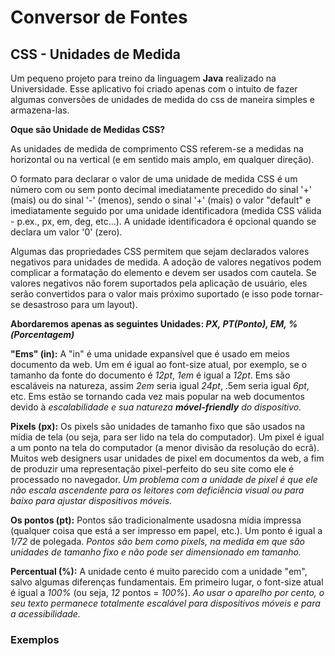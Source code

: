 # Conversor de Fontes  
## CSS - Unidades de Medida

Um pequeno projeto para treino da linguagem **Java** realizado na Universidade.
Esse aplicativo foi criado apenas com o intuito de fazer algumas conversões de unidades de medida do css de maneira simples e armazena-las.

**Oque são Unidade de Medidas CSS?**

As unidades de medida de comprimento CSS referem-se a medidas na horizontal ou na vertical (e em sentido mais amplo, em qualquer direção).

O formato para declarar o valor de uma unidade de medida CSS é um número com ou sem ponto decimal imediatamente precedido do sinal '+' (mais) ou do sinal '-' (menos), sendo o sinal '+' (mais) o valor "default" e imediatamente seguido por uma unidade identificadora (medida CSS válida - p.ex., px, em, deg, etc...). A unidade identificadora é opcional quando se declara um valor '0' (zero).

Algumas das propriedades CSS permitem que sejam declarados valores negativos para unidades de medida. A adoção de valores negativos podem complicar a formatação do elemento e devem ser usados com cautela. Se valores negativos não forem suportados pela aplicação de usuário, eles serão convertidos para o valor mais próximo suportado (e isso pode tornar-se desastroso para um layout).

**Abordaremos apenas as seguintes Unidades: _PX, PT(Ponto), EM, %(Porcentagem)_**

**"Ems" (in):** A "in" é uma unidade expansível que é usado em meios documento da web. Um em é igual ao font-size atual, por exemplo, se o tamanho da fonte do documento é _12pt_, _1em_ é igual a _12pt_. Ems são escaláveis ​​na natureza, assim _2em_ seria igual _24pt_, .5em seria igual _6pt_, etc. Ems estão se tornando cada vez mais popular na web documentos devido à _escalabilidade e sua natureza **móvel-friendly** do dispositivo._

**Pixels (px):** Os pixels são unidades de tamanho fixo que são usados ​​na mídia de tela (ou seja, para ser lido na tela do computador). Um pixel é igual a um ponto na tela do computador (a menor divisão da resolução do ecrã). Muitos web designers usar unidades de pixel em documentos da web, a fim de produzir uma representação pixel-perfeito do seu site como ele é processado no navegador. _Um problema com a unidade de pixel é que ele não escala ascendente para os leitores com deficiência visual ou para baixo para ajustar dispositivos móveis._

**Os pontos (pt):** Pontos são tradicionalmente usados ​​na mídia impressa (qualquer coisa que está a ser impresso em papel, etc.). Um ponto é igual a _1/72_ de polegada. _Pontos são bem como pixels, na medida em que são unidades de tamanho fixo e não pode ser dimensionado em tamanho._

**Percentual (%):** A unidade cento é muito parecido com a unidade "em", salvo algumas diferenças fundamentais. Em primeiro lugar, o font-size atual é igual a _100%_ (ou seja, _12_ pontos = _100%_). _Ao usar o aparelho por cento, o seu texto permanece totalmente escalável para dispositivos móveis e para a acessibilidade._

### Exemplos
